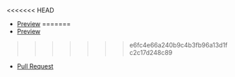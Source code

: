 <<<<<<< HEAD
- [Preview](https://yevhenii-kozak.github.io/lesson0/)
=======
- [Preview](https://yevhenii-kozak.github.io/lesson0/index)
>>>>>>> e6fc4e66a240b9c4b3fb96a13d1fc2c17d248c89
- [Pull Request](https://github.com/yevhenii-kozak/lesson0/pull/1/files)
